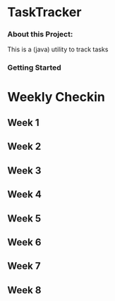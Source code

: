 # TaskTracker
### About this Project:
This is a (java) utility to track tasks

<!-- GETTING STARTED -->
### Getting Started

# Weekly Checkin

## Week 1

## Week 2

## Week 3

## Week 4

## Week 5

## Week 6

## Week 7

## Week 8
